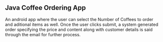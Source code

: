 ## Java Coffee Ordering App
An android app where the user can select the Number of Coffees to order and aditional items as well. 
Once the user clicks submit, a system generated order specifying the price and content along with customer details is said through the email for further process.
